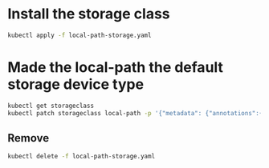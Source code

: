 
# Install the storage class
```bash
kubectl apply -f local-path-storage.yaml
```

# Made the local-path the default storage device type
```bash
kubectl get storageclass
kubectl patch storageclass local-path -p '{"metadata": {"annotations":{"storageclass.kubernetes.io/is-default-class":"true"}}}'
```

## Remove
```bash
kubectl delete -f local-path-storage.yaml
```


